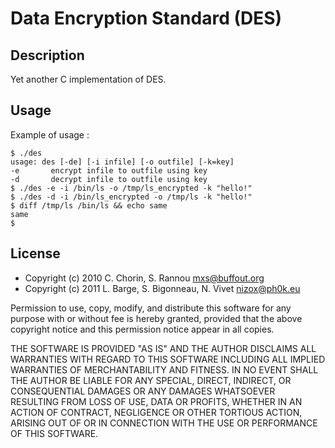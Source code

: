Data Encryption Standard (DES)
==============================

## Description
Yet another C implementation of DES.

## Usage
Example of usage :

    $ ./des
    usage: des [-de] [-i infile] [-o outfile] [-k=key]
    -e       encrypt infile to outfile using key
    -d       decrypt infile to outfile using key
    $ ./des -e -i /bin/ls -o /tmp/ls_encrypted -k "hello!"
    $ ./des -d -i /bin/ls_encrypted -o /tmp/ls -k "hello!"
    $ diff /tmp/ls /bin/ls && echo same
    same
    $

## License
* Copyright (c) 2010 C. Chorin, S. Rannou <mxs@buffout.org>
* Copyright (c) 2011 L. Barge, S. Bigonneau, N. Vivet <nizox@ph0k.eu>

Permission to use, copy, modify, and distribute this software for any
purpose with or without fee is hereby granted, provided that the above
copyright notice and this permission notice appear in all copies.

THE SOFTWARE IS PROVIDED "AS IS" AND THE AUTHOR DISCLAIMS ALL WARRANTIES
WITH REGARD TO THIS SOFTWARE INCLUDING ALL IMPLIED WARRANTIES OF
MERCHANTABILITY AND FITNESS. IN NO EVENT SHALL THE AUTHOR BE LIABLE FOR
ANY SPECIAL, DIRECT, INDIRECT, OR CONSEQUENTIAL DAMAGES OR ANY DAMAGES
WHATSOEVER RESULTING FROM LOSS OF USE, DATA OR PROFITS, WHETHER IN AN
ACTION OF CONTRACT, NEGLIGENCE OR OTHER TORTIOUS ACTION, ARISING OUT OF
OR IN CONNECTION WITH THE USE OR PERFORMANCE OF THIS SOFTWARE.

